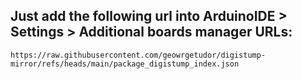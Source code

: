 ## Just add the following url into ArduinoIDE > Settings > Additional boards manager URLs:

```
https://raw.githubusercontent.com/geowrgetudor/digistump-mirror/refs/heads/main/package_digistump_index.json
```
